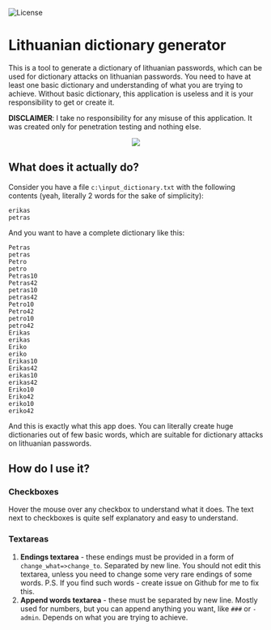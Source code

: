 ![License](https://img.shields.io/badge/license-GPL-blue.svg)

# Lithuanian dictionary generator

This is a tool to generate a dictionary of lithuanian passwords, which can be used for dictionary attacks on lithuanian passwords. You need to have at least one basic dictionary and understanding of what you are trying to achieve. Without basic dictionary, this application is useless and it is your responsibility to get or create it.

__DISCLAIMER__: I take no responsibility for any misuse of this application. It was created only for penetration testing and nothing else.

<p align="center"><img src="http://i63.tinypic.com/1609dmp.png" /></p>

## What does it actually do?

Consider you have a file `c:\input_dictionary.txt` with the following contents (yeah, literally 2 words for the sake of simplicity):
```
erikas
petras
```

And you want to have a complete dictionary like this:
```
Petras
petras
Petro
petro
Petras10
Petras42
petras10
petras42
Petro10
Petro42
petro10
petro42
Erikas
erikas
Eriko
eriko
Erikas10
Erikas42
erikas10
erikas42
Eriko10
Eriko42
eriko10
eriko42
```

And this is exactly what this app does. You can literally create huge dictionaries out of few basic words, which are suitable for dictionary attacks on lithuanian passwords.

## How do I use it?

### Checkboxes
Hover the mouse over any checkbox to understand what it does. The text next to checkboxes is quite self explanatory and easy to understand.

### Textareas
1. __Endings textarea__ - these endings must be provided in a form of `change_what=>change_to`. Separated by new line. You should not edit this textarea, unless you need to change some very rare endings of some words. P.S. If you find such words - create issue on Github for me to fix this.
2. __Append words textarea__ - these must be separated by new line. Mostly used for numbers, but you can append anything you want, like `###` or `-admin`. Depends on what you are trying to achieve.

